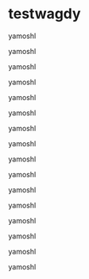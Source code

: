 # testwagdy



yamoshl




yamoshl




yamoshl






yamoshl








yamoshl






yamoshl




yamoshl



yamoshl



yamoshl



yamoshl



yamoshl



yamoshl



yamoshl




yamoshl





yamoshl




yamoshl
